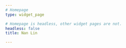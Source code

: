 ```yaml
---
# Homepage
type: widget_page

# Homepage is headless, other widget pages are not.
headless: false
title: Nan Lin

---
```


